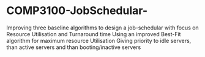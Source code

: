 # COMP3100-JobSchedular-
Improving three baseline algorithms to design a job-schedular with focus on Resource Utilisation and Turnaround time
Using an improved Best-Fit algorithm for maximum resource Utilisation
Giving priority to idle servers, than active servers and than booting/inactive servers 
